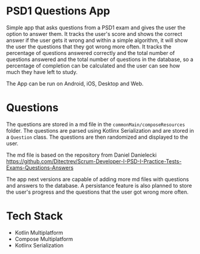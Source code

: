 # PSD1 Questions App
Simple app that asks questions from a PSD1 exam and gives the user the option to answer them.
It tracks the user's score and shows the correct answer if the user gets it wrong and within a 
simple algorithm, it will show the user the questions that they got wrong more often.
It tracks the percentage of questions answered correctly and the total number of questions answered
and the total number of questions in the database, so a percentage of completion can be calculated 
and the user can see how much they have left to study.

The App can be run on Android, iOS, Desktop and Web.

# Questions
The questions are stored in a md file in the `commonMain/composeResources` folder. The questions are
parsed using Kotlinx Serialization and are stored in a `Question` class. The questions are then
randomized and displayed to the user.

The md file is based on the repository from Daniel Danielecki 
https://github.com/Ditectrev/Scrum-Developer-I-PSD-I-Practice-Tests-Exams-Questions-Answers 

The app next versions are capable of adding more md files with questions and answers to the database.
A persistance feature is also planned to store the user's progress and the questions that the user
got wrong more often.

# Tech Stack
- Kotlin Multiplatform
- Compose Multiplatform
- Kotlinx Serialization

